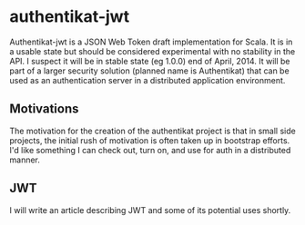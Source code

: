 authentikat-jwt
===============

Authentikat-jwt is a JSON Web Token draft implementation for Scala.
It is in a usable state but should be considered experimental with no stability in the API. 
I suspect it will be in stable state (eg 1.0.0) end of April, 2014.
It will be part of a larger security solution (planned name is Authentikat) that can be used as an authentication server in a distributed application environment.

Motivations
-----------

The motivation for the creation of the authentikat project is that in small side projects, the initial rush of
motivation is often taken up in bootstrap efforts. I'd like something I can check out, turn on, and use for auth in a
distributed manner.

JWT
---

I will write an article describing JWT and some of its potential uses shortly.
